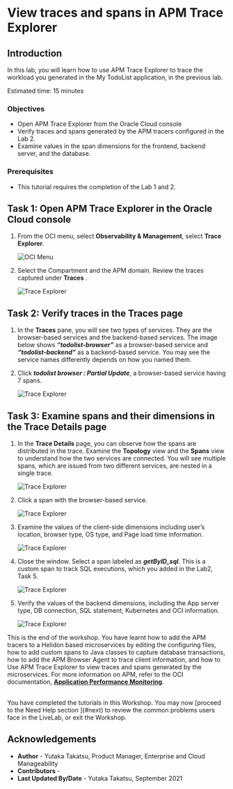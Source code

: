 # View traces and spans in APM Trace Explorer

## Introduction

In this lab, you will learn how to use APM Trace Explorer to trace the workload you generated in the My TodoList application, in the previous lab.

Estimated time: 15 minutes

### Objectives

* Open APM Trace Explorer from the Oracle Cloud console
*	Verify traces and spans generated by the APM tracers configured in the Lab 2.
*	Examine values in the span dimensions for the frontend, backend server, and the database.


### Prerequisites

* This tutorial requires the completion of the Lab 1 and 2.

## Task 1: Open APM Trace Explorer in the Oracle Cloud console

1.	From the OCI menu, select **Observability & Management**, select **Trace Explorer**.

	![OCI Menu](images/1-1-ocimenu.png " ")

2.	Select the Compartment and the APM domain. Review the traces captured under **Traces** .

	![Trace Explorer](images/1-2-trace_explorer.png " ")

## Task 2: Verify traces in the Traces page

1.	In the **Traces** pane, you will see two types of services. They are the browser-based services and the backend-based services. The image below shows ***“todolist-browser”*** as a browser-based service and ***“todolist-backend”*** as a backend-based service. You may see the service names differently depends on how you named them.

2.	Click ***todolist browser : Partial Update***, a browser-based service having 7 spans.

	![Trace Explorer](images/2-2-trace_explorer.png " ")


## Task 3: Examine spans and their dimensions in the Trace Details page

1.	In the **Trace Details** page, you can observe how the spans are distributed in the trace. Examine the **Topology** view and the **Spans** view to understand how the two services are connected. You will see multiple spans, which are issued from two different services, are nested in a single trace.

	![Trace Explorer](images/3-1-trace_explorer.png " ")

2.	Click a span with the browser-based service.

	![Trace Explorer](images/3-2-trace_explorer.png " ")

3.	Examine the values of the client-side dimensions including user’s location, browser type, OS type, and Page load time information.

	![Trace Explorer](images/3-3-trace_explorer.png " ")

4.	Close the window. Select a span labeled as ***getByID_sql***. This is a custom span to track SQL executions, which you added in the Lab2, Task 5.

	![Trace Explorer](images/3-4-trace_explorer.png " ")

5.	Verify the values of the backend dimensions, including the App server type, DB connection, SQL statement, Kubernetes and OCI information.

	![Trace Explorer](images/3-5-trace_explorer.png " ")


This is the end of the workshop. You have learnt how to add the APM tracers to a Helidon based microservices by editing the configuring files, how to add custom spans to Java classes to capture database transactions, how to add the APM Browser Agent to trace client information, and how to Use APM Trace Explorer to view traces and spans generated by the microservices. For more information on APM, refer to the OCI documentation, **[Application Performance Monitoring](https://docs.oracle.com/en-us/iaas/application-performance-monitoring/index.html)**.

<br>
You have completed the tutorials in this Workshop. You may now [proceed to the Need Help section ](#next) to review the common problems users face in the LiveLab, or exit the Workshop.

## Acknowledgements

- **Author** - Yutaka Takatsu, Product Manager, Enterprise and Cloud Manageability
- **Contributors** -
- **Last Updated By/Date** - Yutaka Takatsu, September 2021
